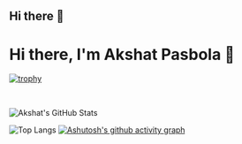 ## Hi there 👋
# Hi there, I'm Akshat Pasbola 👋

[![trophy](https://github-profile-trophy.vercel.app/?username=saujix&theme=darkhub)](https://github.com/ryo-ma/github-profile-trophy)

<br />

![Akshat's GitHub Stats](https://github-readme-stats.vercel.app/api?username=saujix&show_icons=true&theme=radical)

![Top Langs](https://github-readme-stats.vercel.app/api/top-langs/?username=saujix&layout=compact&theme=radical)
[![Ashutosh's github activity graph](https://github-readme-activity-graph.vercel.app/graph?username=saujix)](https://github.com/ashutosh00710/github-readme-activity-graph)




<!--
**saujix/saujix** is a ✨ _special_ ✨ repository because its `README.md` (this file) appears on your GitHub profile.

Here are some ideas to get you started:

- 🔭 I’m currently working on ...
- 🌱 I’m currently learning ...
- 👯 I’m looking to collaborate on ...
- 🤔 I’m looking for help with ...
- 💬 Ask me about ...
- 📫 How to reach me: ...
- 😄 Pronouns: ...
- ⚡ Fun fact: ...
-->
